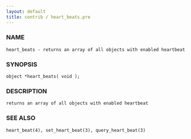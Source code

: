 ```yaml
---
layout: default
title: contrib / heart_beats.pre
---
```


### NAME

    heart_beats - returns an array of all objects with enabled heartbeat

### SYNOPSIS

    object *heart_beats( void );

### DESCRIPTION

    returns an array of all objects with enabled heartbeat

### SEE ALSO

    heart_beat(4), set_heart_beat(3), query_heart_beat(3)
